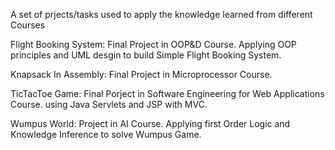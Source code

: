 A set of prjects/tasks used to apply the knowledge learned from different Courses

Flight Booking System: Final Project in OOP&D Course.
Applying OOP principles and UML desgin to build Simple Flight Booking System.

Knapsack In Assembly: Final Project in Microprocessor Course.

TicTacToe Game: Final Porject in Software Engineering for Web Applications Course. 
using Java Servlets and JSP with MVC.

Wumpus World: Project in AI Course.
Applying first Order Logic and Knowledge Inference to solve Wumpus Game.


